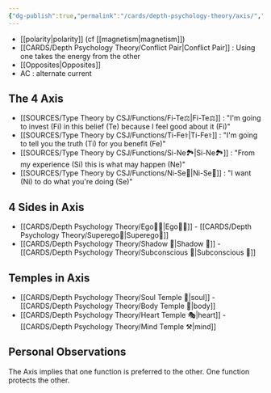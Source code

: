 ```yaml
---
{"dg-publish":true,"permalink":"/cards/depth-psychology-theory/axis/","created":"2022-12-13T22:16:55.860+01:00","updated":"2023-04-24T15:26:16.134+02:00"}
---
```



- [[polarity\|polarity]] (cf [[magnetism\|magnetism]])
- [[CARDS/Depth Psychology Theory/Conflict Pair\|Conflict Pair]] : Using one takes the energy from the other 
- [[Opposites\|Opposites]] 
- AC : alternate current 

## The 4 Axis
- [[SOURCES/Type Theory by CSJ/Functions/Fi-Te⚖️\|Fi-Te⚖️]] : "I'm going to invest (Fi) in this belief (Te) because I feel good about it (Fi)"
- [[SOURCES/Type Theory by CSJ/Functions/Ti-Fe⚕️\|Ti-Fe⚕️]] : "I'm going to tell you the truth (Ti) for you benefit (Fe)"
- [[SOURCES/Type Theory by CSJ/Functions/Si-Ne🏞️\|Si-Ne🏞️]] : "From my experience (Si) this is what may happen (Ne)"
- [[SOURCES/Type Theory by CSJ/Functions/Ni-Se🌠\|Ni-Se🌠]] : "I want (Ni) to do what you're doing (Se)" 

## 4 Sides in Axis
- [[CARDS/Depth Psychology Theory/Ego🙋‍♂️\|Ego🙋‍♂️]] - [[CARDS/Depth Psychology Theory/Superego👹\|Superego👹]]
- [[CARDS/Depth Psychology Theory/Shadow 👤\|Shadow 👤]] - [[CARDS/Depth Psychology Theory/Subconscious 🤸\|Subconscious 🤸]]

## Temples in Axis
- [[CARDS/Depth Psychology Theory/Soul Temple 👥\|soul]] - [[CARDS/Depth Psychology Theory/Body Temple 🌳\|body]]
- [[CARDS/Depth Psychology Theory/Heart Temple 🎭\|heart]] - [[CARDS/Depth Psychology Theory/Mind Temple ⚒️\|mind]]

## Personal Observations
The Axis implies that one function is preferred to the other. 
One function protects the other. 
